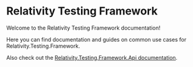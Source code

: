 # Relativity Testing Framework
Welcome to the Relativity Testing Framework documentation!

Here you can find documentation and guides on common use cases for Relativity.Testing.Framework.

Also check out the [Relativity.Testing.Framework.Api documentation](https://relativitydev.github.io/relativity.testing.framework.api/).